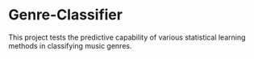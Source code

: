 # Genre-Classifier
This project tests the predictive capability of various statistical learning methods in classifying music genres.
